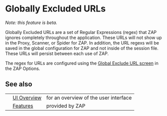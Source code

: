 # Globally Excluded URLs

<em>Note: this feature is beta.</em>

Globally Excluded URLs are a set of Regular Expressions (regex) that ZAP ignores completely throughout
the application. These URLs will not show up in the Proxy, Scanner, or Spider for ZAP. In addition, the
URL regexs will be saved in the global configuration for ZAP and not inside of the session file. These
URLs will persist between each use of ZAP.

The regex for URLs are configured using the [Global Exclude URL screen](HelpUiDialogsOptionsGlobalexcludeurl) in the ZAP Options.
## See also
<table>
<tr><td></td><td><a href='HelpUiOverview'>UI Overview</a></td><td>for an overview of the user interface</td></tr>
<tr><td></td><td><a href='HelpStartConceptsConcepts'>Features</a></td><td>provided by ZAP</td></tr>
</table>